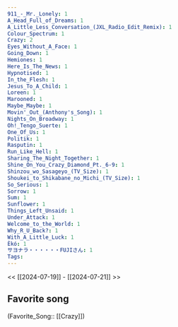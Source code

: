 ```yaml
---
911_-_Mr._Lonely: 1
A_Head_Full_of_Dreams: 1
A_Little_Less_Conversation_(JXL_Radio_Edit_Remix): 1
Colour_Spectrum: 1
Crazy: 2
Eyes_Without_A_Face: 1
Going_Down: 1
Hemiones: 1
Here_Is_The_News: 1
Hypnotised: 1
In_the_Flesh: 1
Jesus_To_A_Child: 1
Loreen: 1
Marooned: 1
Maybe_Maybe: 1
Movin'_Out_(Anthony's_Song): 1
Nights_On_Broadway: 1
Oh!_Tengo_Suerte: 1
One_Of_Us: 1
Politik: 1
Rasputin: 1
Run_Like_Hell: 1
Sharing_The_Night_Together: 1
Shine_On_You_Crazy_Diamond_Pt._6-9: 1
Shinzou_wo_Sasageyo_(TV_Size): 1
Shoukei_to_Shikabane_no_Michi_(TV_Size): 1
So_Serious: 1
Sorrow: 1
Sum: 1
Sunflower: 1
Things_Left_Unsaid: 1
Under_Attack: 1
Welcome_to_the_World: 1
Why_R_U_Back?: 1
With_A_Little_Luck: 1
Èkó: 1
サヨナラ・・・・・・FUJIさん: 1
Tags: 
---
```

 << [[2024-07-19]] - [[2024-07-21]] >> 
## Favorite song
(Favorite_Song:: [[Crazy]])

